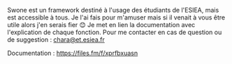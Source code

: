 Swone est un framework destiné à l'usage des étudiants de l'ESIEA, mais est accessible à tous.
Je l'ai fais pour m'amuser mais si il venait à vous être utile alors j'en serais fier 😊
Je met en lien la documentation avec l'explication de chaque fonction. 
Pour me contacter en cas de question ou de suggestion : chara@et.esiea.fr

Documentation : https://files.fm/f/xprfbxuasn
